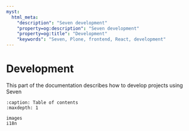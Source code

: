 ```yaml
---
myst:
  html_meta:
    "description": "Seven development"
    "property=og:description": "Seven development"
    "property=og:title": "Development"
    "keywords": "Seven, Plone, frontend, React, development"
---
```


# Development

This part of the documentation describes how to develop projects using Seven

```{toctree}
:caption: Table of contents
:maxdepth: 1

images
i18n
```

